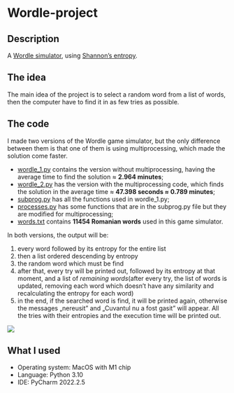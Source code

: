# Wordle-project
## Description
A [Wordle simulator](https://www.nytimes.com/games/wordle/index.html), using [Shannon’s entropy](https://en.wikipedia.org/wiki/Entropy_(information_theory)). 

## The idea
The main idea of the project is to select a random word from a list of words, then the computer have to find it in as few tries as possible.

## The code
I made two versions of the Wordle game simulator, but the only difference between them is that one of them is using multiprocessing, which made the solution come faster.
-	[wordle_1.py](wordle_1.py) contains the version without multiprocessing, having the average time to find the solution ≈ **2.964 minutes**;
-	[wordle_2.py](wordle_2.py) has the version with the multiprocessing code, which finds the solution in the average time ≈ **47.398 seconds ≈ 0.789 minutes**;
-	[subprog.py](subprog.py) has all the functions used in wordle_1.py;
-	[processes.py](processes.py]) has some functions that are in the subprog.py file but they are modified for multiprocessing;
-	[words.txt](words.txt) contains **11454 Romanian words** used in this game simulator.

In both versions, the output will be:
1.	every word followed by its entropy for the entire list
2.	then a list ordered descending by entropy
3.	the random word which must be find
4.	after that, every try will be printed out, followed by its entropy at that moment, and a list of *remaining words*(after every try, the list of words is updated, removing each word which doesn’t have any similarity and recalculating the entropy for each word)
5.	in the end, if the searched word is find, it will be printed again, otherwise the messages „nereusit” and „Cuvantul nu a fost gasit” will appear. All the tries with their entropies and the execution time will be printed out.

![](<img width="736" alt="Screenshot 2023-09-01 at 15 48 59" src="https://github.com/TaviF24/Wordle-project/assets/118764142/d2601d4a-da0e-4789-ad63-f8d9ed0217ef">
)  
## What I used
-	Operating system: MacOS with M1 chip
-	Language: Python 3.10
-	IDE: PyCharm 2022.2.5

 

